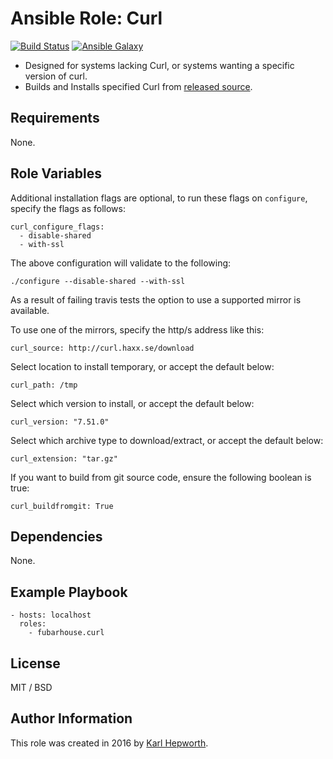 # Ansible Role: Curl

[![Build Status](https://travis-ci.org/fubarhouse/ansible-role-curl.svg?branch=master)](https://travis-ci.org/fubarhouse/ansible-role-curl)
[![Ansible Galaxy](https://img.shields.io/badge/galaxy-fubarhouse--curl-13298.svg)](https://galaxy.ansible.com/fubarhouse/curl)

* Designed for systems lacking Curl, or systems wanting a specific version of curl.
* Builds and Installs specified Curl from [released source](https://curl.haxx.se/download/).

## Requirements

  None.

## Role Variables

Additional installation flags are optional, to run these flags on `configure`, specify the flags as follows:
````
curl_configure_flags:
  - disable-shared
  - with-ssl
````

The above configuration will validate to the following:
````
./configure --disable-shared --with-ssl
````

As a result of failing travis tests the option to use a supported mirror is available.

To use one of the mirrors, specify the http/s address like this:
````
curl_source: http://curl.haxx.se/download
````

Select location to install temporary, or accept the default below:
````
curl_path: /tmp
````

Select which version to install, or accept the default below:
````
curl_version: "7.51.0"
````

Select which archive type to download/extract, or accept the default below:
`````
curl_extension: "tar.gz"
`````

If you want to build from git source code, ensure the following boolean is true:
````
curl_buildfromgit: True
````

## Dependencies

  None.

## Example Playbook
````
- hosts: localhost
  roles:
    - fubarhouse.curl
````

## License

MIT / BSD

## Author Information

This role was created in 2016 by [Karl Hepworth](https://twitter.com/fubarhouse).
